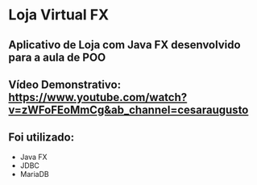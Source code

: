 # Loja Virtual FX

## Aplicativo de Loja com Java FX desenvolvido para a aula de POO

## Vídeo Demonstrativo: https://www.youtube.com/watch?v=zWFoFEoMmCg&ab_channel=cesaraugusto

## Foi utilizado:

* Java FX
* JDBC
* MariaDB